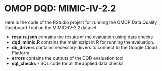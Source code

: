 # OMOP DQD: MIMIC-IV-2.2

Here is the code of the RStudio project for running the OMOP Data Quality Dashboard Tool on the MIMIC-IV-2.2 dataset.

- **results.json** contains the results of the evaluation using data checks
- **dqd_mimic.R** contains the main script in R for running the evaluation.
- **db_drivers** contains necessary drivers to connect to the Google Cloud Platform
- **errors** contains the outputs of the DQD evaluation tool
- **sql_checks** - SQL code for all the applied data checks


